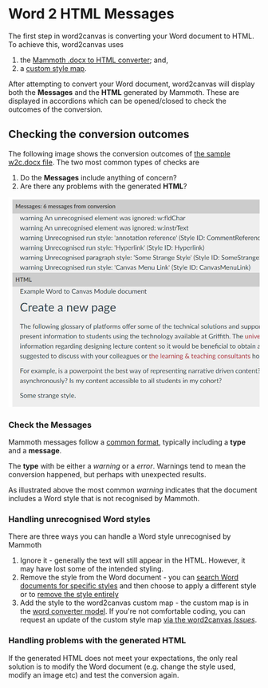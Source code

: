 # Word 2 HTML Messages

The first step in word2canvas is converting your Word document to HTML. To achieve this, word2canvas uses 

1. the [Mammoth .docx to HTML converter](https://github.com/mwilliamson/mammoth.js#mammoth-docx-to-html-converter); and,
2. a [custom style map](https://github.com/mwilliamson/mammoth.js#custom-style-map).

After attempting to convert your Word document, word2canvas will display both the **Messages** and the **HTML** generated by Mammoth. These are displayed in accordions which can be opened/closed to check the outcomes of the conversion.

## Checking the conversion outcomes

The following image shows the conversion outcomes of [the sample w2c.docx file](https://github.com/djplaner/word-to-canvas-module/raw/main/sample%20w2c.docx). The two most common types of checks are

1. Do the **Messages** include anything of concern?
2. Are there any problems with the generated **HTML**?

![](images/sample-html-conversion-results.png)

### Check the **Messages**

Mammoth messages follow a [common format](https://github.com/mwilliamson/mammoth.js#messages), typically including a **type** and a **message**.

The **type** with be either a _warning_ or a _error_. Warnings tend to mean the conversion happened, but perhaps with unexpected results. 

As illustrated above the most common _warning_ indicates that the document includes a Word style that is not recognised by Mammoth.

### Handling unrecognised Word styles

There are three ways you can handle a Word style unrecognised by Mammoth

1. Ignore it - generally the text will still appear in the HTML. However, it may have lost some of the intended styling.
2. Remove the style from the Word document - you can [search Word documents for specific styles](https://wordribbon.tips.net/T011741_Searching_for_Styles.html) and then choose to apply a different style or to [remove the style entirely](https://support.microsoft.com/en-us/office/add-and-remove-styles-from-the-quick-styles-gallery-21c5b9de-b19e-4575-bc87-cb2b55ece224)
3. Add the style to the word2canvas custom map - the custom map is in the [word converter model](https://github.com/djplaner/word-to-canvas-module/blob/main/src/models/c2m_WordConverter.js). If you're not comfortable coding, you can request an update of the custom style map [via the word2canvas _Issues_](https://github.com/djplaner/word-to-canvas-module/issues).

### Handling problems with the generated HTML

If the generated HTML does not meet your expectations, the only real solution is to modify the Word document (e.g. change the style used, modify an image etc) and test the conversion again.